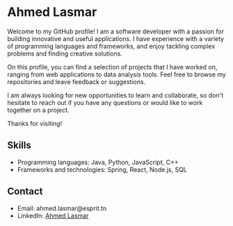 <h1>Ahmed Lasmar</h1>

<p>Welcome to my GitHub profile! I am a software developer with a passion for building innovative and useful applications. I have experience with a variety of programming languages and frameworks, and enjoy tackling complex problems and finding creative solutions.</p>

<p>On this profile, you can find a selection of projects that I have worked on, ranging from web applications to data analysis tools. Feel free to browse my repositories and leave feedback or suggestions.</p>

<p>I am always looking for new opportunities to learn and collaborate, so don't hesitate to reach out if you have any questions or would like to work together on a project.</p>

<p>Thanks for visiting!</p>

<h2>Skills</h2>

<ul>
  <li>Programming languages: Java, Python, JavaScript, C++</li>
  <li>Frameworks and technologies: Spring, React, Node.js, SQL</li>
</ul>



<h2>Contact</h2>

<ul>
  <li>Email: ahmed.lasmar@esprit.tn</li>
  <li>LinkedIn: <a href="https://www.linkedin.com/in/ahmed-lasmar/">Ahmed Lasmar</a></li>
</ul>
